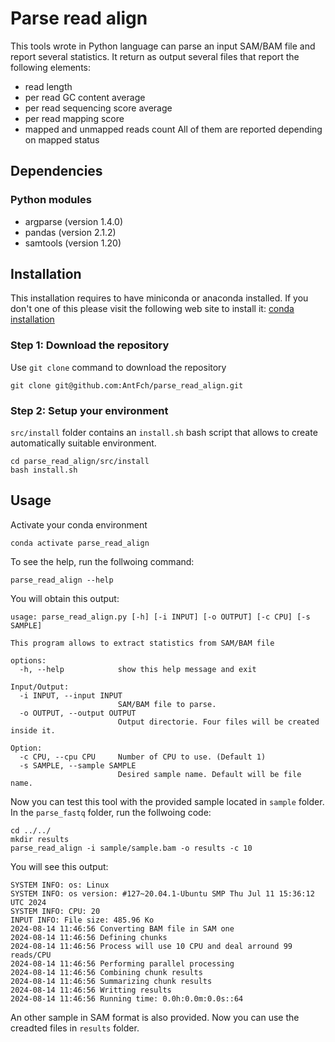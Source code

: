 # Parse read align

This tools wrote in Python language can parse an input SAM/BAM file and report
several statistics. It return as output several files that report the following
elements:
- read length
- per read GC content average
- per read sequencing score average
- per read mapping score
- mapped and unmapped reads count
All of them are reported depending on mapped status

## Dependencies

### Python modules
- argparse (version 1.4.0)
- pandas (version 2.1.2)
- samtools (version 1.20)

## Installation

This installation requires to have miniconda or anaconda installed. If you don't one of this please visit the following web site to install it: [conda installation](https://conda.io/projects/conda/en/latest/user-guide/install/index.html)

### Step 1: Download the repository
Use `git clone` command to download the repository

```
git clone git@github.com:AntFch/parse_read_align.git
```

### Step 2: Setup your environment
`src/install` folder contains an `install.sh` bash script that allows to create
automatically suitable environment.

```
cd parse_read_align/src/install
bash install.sh
```

## Usage

Activate your conda environment
```
conda activate parse_read_align
```

To see the help, run the follwoing command:
```
parse_read_align --help
```
You will obtain this output:
```
usage: parse_read_align.py [-h] [-i INPUT] [-o OUTPUT] [-c CPU] [-s SAMPLE]

This program allows to extract statistics from SAM/BAM file

options:
  -h, --help            show this help message and exit

Input/Output:
  -i INPUT, --input INPUT
                        SAM/BAM file to parse.
  -o OUTPUT, --output OUTPUT
                        Output directorie. Four files will be created inside it.

Option:
  -c CPU, --cpu CPU     Number of CPU to use. (Default 1)
  -s SAMPLE, --sample SAMPLE
                        Desired sample name. Default will be file name.
```

Now you can test this tool with the provided sample located in `sample` folder.
In the `parse_fastq` folder, run the follwoing code:

```
cd ../../
mkdir results
parse_read_align -i sample/sample.bam -o results -c 10
```

You will see this output:
```
SYSTEM INFO: os: Linux
SYSTEM INFO: os version: #127~20.04.1-Ubuntu SMP Thu Jul 11 15:36:12 UTC 2024
SYSTEM INFO: CPU: 20
INPUT INFO: File size: 485.96 Ko
2024-08-14 11:46:56 Converting BAM file in SAM one
2024-08-14 11:46:56 Defining chunks
2024-08-14 11:46:56 Process will use 10 CPU and deal arround 99 reads/CPU
2024-08-14 11:46:56 Performing parallel processing
2024-08-14 11:46:56 Combining chunk results
2024-08-14 11:46:56 Summarizing chunk results
2024-08-14 11:46:56 Writting results
2024-08-14 11:46:56 Running time: 0.0h:0.0m:0.0s::64
```
An other sample in SAM format is also provided.
Now you can use the creadted files in `results` folder.
